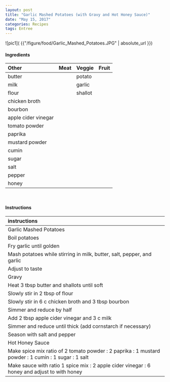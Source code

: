```yaml
---
layout: post
title: "Garlic Mashed Potatoes (with Gravy and Hot Honey Sauce)"
date: "May 15, 2017"
categories: Recipes
tags: Entree
---
```




![pic1]( {{"/figure/food/Garlic_Mashed_Potatoes.JPG" | absolute_url }})




#### Ingredients

<table class = "presenttab">
 <thead>
  <tr>
   <th style="text-align:left;"> Other </th>
   <th style="text-align:left;"> Meat </th>
   <th style="text-align:left;"> Veggie </th>
   <th style="text-align:left;"> Fruit </th>
  </tr>
 </thead>
<tbody>
  <tr>
   <td style="text-align:left;"> butter </td>
   <td style="text-align:left;">  </td>
   <td style="text-align:left;"> potato </td>
   <td style="text-align:left;">  </td>
  </tr>
  <tr>
   <td style="text-align:left;"> milk </td>
   <td style="text-align:left;">  </td>
   <td style="text-align:left;"> garlic </td>
   <td style="text-align:left;">  </td>
  </tr>
  <tr>
   <td style="text-align:left;"> flour </td>
   <td style="text-align:left;">  </td>
   <td style="text-align:left;"> shallot </td>
   <td style="text-align:left;">  </td>
  </tr>
  <tr>
   <td style="text-align:left;"> chicken broth </td>
   <td style="text-align:left;">  </td>
   <td style="text-align:left;">  </td>
   <td style="text-align:left;">  </td>
  </tr>
  <tr>
   <td style="text-align:left;"> bourbon </td>
   <td style="text-align:left;">  </td>
   <td style="text-align:left;">  </td>
   <td style="text-align:left;">  </td>
  </tr>
  <tr>
   <td style="text-align:left;"> apple cider vinegar </td>
   <td style="text-align:left;">  </td>
   <td style="text-align:left;">  </td>
   <td style="text-align:left;">  </td>
  </tr>
  <tr>
   <td style="text-align:left;"> tomato powder </td>
   <td style="text-align:left;">  </td>
   <td style="text-align:left;">  </td>
   <td style="text-align:left;">  </td>
  </tr>
  <tr>
   <td style="text-align:left;"> paprika </td>
   <td style="text-align:left;">  </td>
   <td style="text-align:left;">  </td>
   <td style="text-align:left;">  </td>
  </tr>
  <tr>
   <td style="text-align:left;"> mustard powder </td>
   <td style="text-align:left;">  </td>
   <td style="text-align:left;">  </td>
   <td style="text-align:left;">  </td>
  </tr>
  <tr>
   <td style="text-align:left;"> cumin </td>
   <td style="text-align:left;">  </td>
   <td style="text-align:left;">  </td>
   <td style="text-align:left;">  </td>
  </tr>
  <tr>
   <td style="text-align:left;"> sugar </td>
   <td style="text-align:left;">  </td>
   <td style="text-align:left;">  </td>
   <td style="text-align:left;">  </td>
  </tr>
  <tr>
   <td style="text-align:left;"> salt </td>
   <td style="text-align:left;">  </td>
   <td style="text-align:left;">  </td>
   <td style="text-align:left;">  </td>
  </tr>
  <tr>
   <td style="text-align:left;"> pepper </td>
   <td style="text-align:left;">  </td>
   <td style="text-align:left;">  </td>
   <td style="text-align:left;">  </td>
  </tr>
  <tr>
   <td style="text-align:left;"> honey </td>
   <td style="text-align:left;">  </td>
   <td style="text-align:left;">  </td>
   <td style="text-align:left;">  </td>
  </tr>
</tbody>
</table>

<br>

#### Instructions

<table class = "presenttabnoh">
 <thead>
  <tr>
   <th style="text-align:left;"> instructions </th>
  </tr>
 </thead>
<tbody>
  <tr>
   <td style="text-align:left;"> Garlic Mashed Potatoes </td>
  </tr>
  <tr>
   <td style="text-align:left;"> Boil potatoes </td>
  </tr>
  <tr>
   <td style="text-align:left;"> Fry garlic until golden </td>
  </tr>
  <tr>
   <td style="text-align:left;"> Mash potatoes while stirring in milk, butter, salt, pepper, and garlic </td>
  </tr>
  <tr>
   <td style="text-align:left;"> Adjust to taste </td>
  </tr>
  <tr>
   <td style="text-align:left;"> Gravy </td>
  </tr>
  <tr>
   <td style="text-align:left;"> Heat 3 tbsp butter and shallots until soft </td>
  </tr>
  <tr>
   <td style="text-align:left;"> Slowly stir in 2 tbsp of flour </td>
  </tr>
  <tr>
   <td style="text-align:left;"> Slowly stir in 6 c chicken broth and 3 tbsp bourbon </td>
  </tr>
  <tr>
   <td style="text-align:left;"> Simmer and reduce by half </td>
  </tr>
  <tr>
   <td style="text-align:left;"> Add 2 tbsp apple cider vinegar and 3 c milk </td>
  </tr>
  <tr>
   <td style="text-align:left;"> Simmer and reduce until thick (add cornstarch if necessary) </td>
  </tr>
  <tr>
   <td style="text-align:left;"> Season with salt and pepper </td>
  </tr>
  <tr>
   <td style="text-align:left;"> Hot Honey Sauce </td>
  </tr>
  <tr>
   <td style="text-align:left;"> Make spice mix ratio of 2 tomato powder : 2 paprika : 1 mustard powder : 1 cumin : 1 sugar : 1 salt </td>
  </tr>
  <tr>
   <td style="text-align:left;"> Make sauce with ratio 1 spice mix : 2 apple cider vinegar : 6 honey and adjust to with honey </td>
  </tr>
</tbody>
</table>

